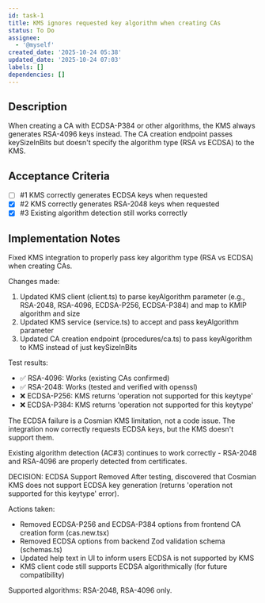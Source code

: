 ```yaml
---
id: task-1
title: KMS ignores requested key algorithm when creating CAs
status: To Do
assignee:
  - '@myself'
created_date: '2025-10-24 05:38'
updated_date: '2025-10-24 07:03'
labels: []
dependencies: []
---
```


## Description

<!-- SECTION:DESCRIPTION:BEGIN -->
When creating a CA with ECDSA-P384 or other algorithms, the KMS always generates RSA-4096 keys instead. The CA creation endpoint passes keySizeInBits but doesn't specify the algorithm type (RSA vs ECDSA) to the KMS.
<!-- SECTION:DESCRIPTION:END -->

## Acceptance Criteria
<!-- AC:BEGIN -->
- [ ] #1 KMS correctly generates ECDSA keys when requested
- [x] #2 KMS correctly generates RSA-2048 keys when requested
- [x] #3 Existing algorithm detection still works correctly
<!-- AC:END -->

## Implementation Notes

<!-- SECTION:NOTES:BEGIN -->
Fixed KMS integration to properly pass key algorithm type (RSA vs ECDSA) when creating CAs.

Changes made:
1. Updated KMS client (client.ts) to parse keyAlgorithm parameter (e.g., RSA-2048, RSA-4096, ECDSA-P256, ECDSA-P384) and map to KMIP algorithm and size
2. Updated KMS service (service.ts) to accept and pass keyAlgorithm parameter
3. Updated CA creation endpoint (procedures/ca.ts) to pass keyAlgorithm to KMS instead of just keySizeInBits

Test results:
- ✅ RSA-4096: Works (existing CAs confirmed)
- ✅ RSA-2048: Works (tested and verified with openssl)
- ❌ ECDSA-P256: KMS returns 'operation not supported for this keytype'
- ❌ ECDSA-P384: KMS returns 'operation not supported for this keytype'

The ECDSA failure is a Cosmian KMS limitation, not a code issue. The integration now correctly requests ECDSA keys, but the KMS doesn't support them.

Existing algorithm detection (AC#3) continues to work correctly - RSA-2048 and RSA-4096 are properly detected from certificates.

DECISION: ECDSA Support Removed
After testing, discovered that Cosmian KMS does not support ECDSA key generation (returns 'operation not supported for this keytype' error).

Actions taken:
- Removed ECDSA-P256 and ECDSA-P384 options from frontend CA creation form (cas.new.tsx)
- Removed ECDSA options from backend Zod validation schema (schemas.ts)
- Updated help text in UI to inform users ECDSA is not supported by KMS
- KMS client code still supports ECDSA algorithmically (for future compatibility)

Supported algorithms: RSA-2048, RSA-4096 only.
<!-- SECTION:NOTES:END -->
